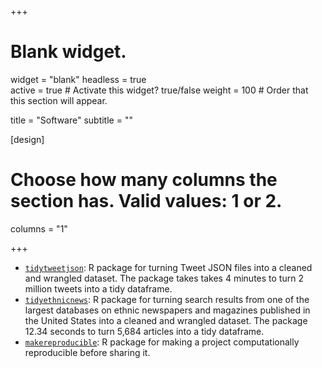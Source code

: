 +++
# Blank widget.
widget = "blank"
headless = true  
active = true  # Activate this widget? true/false
weight = 100  # Order that this section will appear.

title = "Software"
subtitle = ""

[design]
  # Choose how many columns the section has. Valid values: 1 or 2.
  columns = "1"

+++

- [`tidytweetjson`](https://jaeyk.github.io/tidytweetjson/): R package for turning Tweet JSON files into a cleaned and wrangled dataset. The package takes takes 4 minutes to turn 2 million tweets into a tidy dataframe.
- [`tidyethnicnews`](https://jaeyk.github.io/tidyethnicnews/): R package for turning search results from one of the largest databases on ethnic newspapers and magazines published in the United States into a cleaned and wrangled dataset. The package 12.34 seconds to turn 5,684 articles into a tidy dataframe.
- [`makereproducible`](https://jaeyk.github.io/makereproducible/): R package for making a project computationally reproducible before sharing it.

